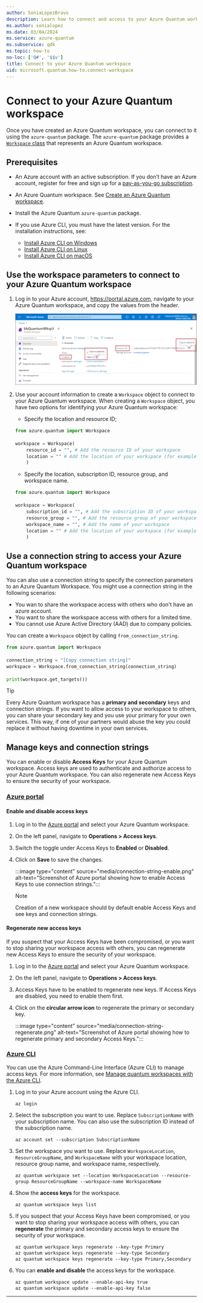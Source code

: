 ```yaml
---
author: SoniaLopezBravo
description: Learn how to connect and access to your Azure Quantum workspace using connection string and workspace parameters.
ms.author: sonialopez
ms.date: 03/04/2024
ms.service: azure-quantum
ms.subservice: qdk
ms.topic: how-to
no-loc: ['Q#', '$$v']
title: Connect to your Azure Quantum workspace
uid: microsoft.quantum.how-to.connect-workspace
---
```


# Connect to your Azure Quantum workspace

Once you have created an Azure Quantum workspace, you can connect to it using the `azure-quantum` package. The `azure-quantum` package provides a [`Workspace` class](/python/azure-quantum/azure.quantum.workspace) that represents an Azure Quantum workspace.

## Prerequisites

- An Azure account with an active subscription. If you don’t have an Azure account, register for free and sign up for a [pay-as-you-go subscription](https://azure.microsoft.com/pricing/purchase-options/pay-as-you-go).
- An Azure Quantum workspace. See [Create an Azure Quantum workspace](xref:microsoft.quantum.how-to.workspace).
- Install the Azure Quantum `azure-quantum` package.
- If you use Azure CLI, you must have the latest version. For the installation instructions, see:

    - [Install Azure CLI on Windows](/cli/azure/install-azure-cli-windows)
    - [Install Azure CLI on Linux](/cli/azure/install-azure-cli-linux)
    - [Install Azure CLI on macOS](/cli/azure/install-azure-cli-macos)

## Use the workspace parameters to connect to your Azure Quantum workspace

1. Log in to your Azure account, <https://portal.azure.com>, navigate to your Azure Quantum workspace, and copy the values from the header.

    ![How to retrieve the resource ID and location from an Azure Quantum workspace](media/azure-quantum-resource-id.png)

1. Use your account information to create a `Workspace` object to connect to your Azure Quantum workspace. When creating a `Workspace` object, you have two options for identifying your Azure Quantum workspace:

    - Specify the location and resource ID;

    ```python
    from azure.quantum import Workspace 

    workspace = Workspace(  
        resource_id = "", # Add the resource ID of your workspace
        location = "" # Add the location of your workspace (for example "westus")
        )
    ```

    - Specify the location, subscription ID, resource group, and workspace name.
    
    ```python
    from azure.quantum import Workspace 

    workspace = Workspace(  
        subscription_id = "", # Add the subscription ID of your workspace
        resource_group = "", # Add the resource group of your workspace
        workspace_name = "", # Add the name of your workspace
        location = "" # Add the location of your workspace (for example "westus")
        )
    ```

## Use a connection string to access your Azure Quantum workspace

You can also use a connection string to specify the connection parameters to an Azure Quantum Workspace. You might use a connection string in the following scenarios:

- You wan to share the workspace access with others who don't have an azure account.
- You want to share the workspace access with others for a limited time.
- You cannot use Azure Active Directory (AAD) due to company policies.

You can create a `Workspace` object by calling `from_connection_string`.

```python
from azure.quantum import Workspace 

connection_string = "[Copy connection string]" 
workspace = Workspace.from_connection_string(connection_string) 

print(workspace.get_targets()) 
```

> [!TIP]
> Every Azure Quantum workspace has a **primary and secondary** keys and connection strings. If you want to allow access to your workspace to others, you can share your secondary key and you use your primary for your own services. This way, if one of your partners would abuse the key you could replace it without having downtime in your own services.

## Manage keys and connection strings

You can enable or disable **Access Keys** for your Azure Quantum workspace. Access keys are used to authenticate and authorize access to your Azure Quantum workspace. You can also regenerate new Access Keys to ensure the security of your workspace.

### [Azure portal](#tab/portal)

#### Enable and disable access keys

1. Log in to the [Azure portal](https://portal.azure.com/) and select your Azure Quantum workspace.
1. On the left panel, navigate to **Operations > Access keys**.
1. Switch the toggle under Access Keys to **Enabled** or **Disabled**.
1. Click on **Save** to save the changes.

    :::image type="content" source="media/connection-string-enable.png" alt-text="Screenshot of Azure portal showing how to enable Access Keys to use connection strings.":::

    > [!NOTE]
    > Creation of a new workspace should by default enable Access Keys and see keys and connection strings.

#### Regenerate new access keys

If you suspect that your Access Keys have been compromised, or you want to stop sharing your workspace access with others, you can regenerate new Access Keys to ensure the security of your workspace.

1. Log in to the [Azure portal](https://portal.azure.com/) and select your Azure Quantum workspace.
1. On the left panel, navigate to **Operations > Access keys**.
1. Access Keys have to be enabled to regenerate new keys. If Access Keys are disabled, you need to enable them first.
1. Click on the **circular arrow icon** to regenerate the primary or secondary key.

    :::image type="content" source="media/connection-string-regenerate.png" alt-text="Screenshot of Azure portal showing how to regenerate primary and secondary Access Keys.":::

### [Azure CLI](#tab/azurecli)

You can use the Azure Command-Line Interface (Azure CLI) to manage access keys. For more information, see [Manage quantum workspaces with the Azure CLI](xref:microsoft.quantum.workspaces-cli).

1. Log in to your Azure account using the Azure CLI.

    ```azurecli
    az login
    ```

1. Select the subscription you want to use. Replace `SubscriptionName` with your subscription name. You can also use the subscription ID instead of the subscription name.

    ```azurecli
    az account set --subscription SubscriptionName
    ```

1. Set the workspace you want to use. Replace `WorkspaceLocation`, `ResourceGroupName`, and `WorkspaceName` with your workspace location, resource group name, and workspace name, respectively.

    ```azurecli	
    az quantum workspace set --location WorkspaceLocation --resource-group ResourceGroupName --workspace-name WorkspaceName
    ```

1. Show the **access keys** for the workspace.

    ```azurecli
    az quantum workspace keys list 
    ```

1. If you suspect that your Access Keys have been compromised, or you want to stop sharing your workspace access with others, you can **regenerate** the primary and secondary access keys to ensure the security of your workspace.

    ```azurecli
    az quantum workspace keys regenerate --key-type Primary 
    az quantum workspace keys regenerate --key-type Secondary 
    az quantum workspace keys regenerate --key-type Primary,Secondary 
    ```

1. You can **enable and disable** the access keys for the workspace.

    ```azurecli
    az quantum workspace update --enable-api-key true 
    az quantum workspace update --enable-api-key false 
    ```

***